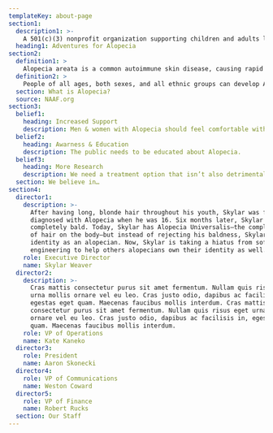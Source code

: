 ```yaml
---
templateKey: about-page
section1:
  description1: >-
    A 501(c)(3) nonprofit organization supporting children and adults living with Alopecia. 
  heading1: Adventures for Alopecia
section2:
  definition1: >
    Alopecia areata is a common autoimmune skin disease, causing rapid hair loss on the scalp, face, and sometimes the entire body. 6.8 million people in the U.S. are diagnosed with it, and an individual's lifetime risk of Alopecia is 2.1%. 
  definition2: >
    People of all ages, both sexes, and all ethnic groups can develop Alopecia areata. It can first appear during childhood or adulthood, and though physically benign, Alopecia can have devastating effects on one’s mental, emotional, and social wellbeing.
  section: What is Alopecia?
  source: NAAF.org
section3:
  belief1:
    heading: Increased Support 
    description: Men & women with Alopecia should feel comfortable without hair.
  belief2:
    heading: Awarness & Education
    description: The public needs to be educated about Alopecia.
  belief3:
    heading: More Research
    description: We need a treatment option that isn’t also detrimental to one’s health.
  section: We believe in…
section4:
  director1:
    description: >-
      After having long, blonde hair throughout his youth, Skylar was first
      diagnosed with Alopecia when he was 16. Six months later, Skylar was
      completely bald. Today, Skylar has Alopecia Universalis—the complete loss
      of hair on the body—but instead of rejecting his baldness, Skylar owns his
      identity as an alopecian. Now, Skylar is taking a hiatus from software
      engineering to help others alopecians own their identity as well.
    role: Executive Director 
    name: Skylar Weaver
  director2:
    description: >-
      Cras mattis consectetur purus sit amet fermentum. Nullam quis risus eget
      urna mollis ornare vel eu leo. Cras justo odio, dapibus ac facilisis in,
      egestas eget quam. Maecenas faucibus mollis interdum. Cras mattis
      consectetur purus sit amet fermentum. Nullam quis risus eget urna mollis
      ornare vel eu leo. Cras justo odio, dapibus ac facilisis in, egestas eget
      quam. Maecenas faucibus mollis interdum.
    role: VP of Operations
    name: Kate Kaneko
  director3:
    role: President
    name: Aaron Skonecki
  director4:
    role: VP of Communications
    name: Weston Coward
  director5:
    role: VP of Finance
    name: Robert Rucks
  section: Our Staff
---
```


